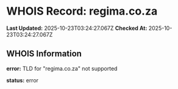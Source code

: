 # WHOIS Record: regima.co.za

**Last Updated:** 2025-10-23T03:24:27.067Z
**Checked At:** 2025-10-23T03:24:27.067Z

## WHOIS Information

**error:** TLD for "regima.co.za" not supported

**status:** error

